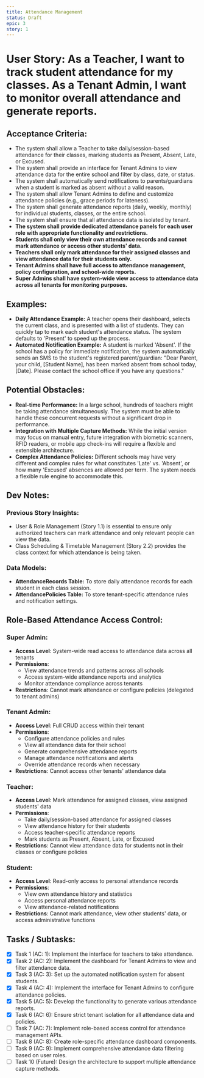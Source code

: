 ```yaml
---
title: Attendance Management
status: Draft
epic: 3
story: 1
---
```


# User Story: As a Teacher, I want to track student attendance for my classes. As a Tenant Admin, I want to monitor overall attendance and generate reports.

## Acceptance Criteria:
- The system shall allow a Teacher to take daily/session-based attendance for their classes, marking students as Present, Absent, Late, or Excused.
- The system shall provide an interface for Tenant Admins to view attendance data for the entire school and filter by class, date, or status.
- The system shall automatically send notifications to parents/guardians when a student is marked as absent without a valid reason.
- The system shall allow Tenant Admins to define and customize attendance policies (e.g., grace periods for lateness).
- The system shall generate attendance reports (daily, weekly, monthly) for individual students, classes, or the entire school.
- The system shall ensure that all attendance data is isolated by tenant.
- **The system shall provide dedicated attendance panels for each user role with appropriate functionality and restrictions.**
- **Students shall only view their own attendance records and cannot mark attendance or access other students' data.**
- **Teachers shall only mark attendance for their assigned classes and view attendance data for their students only.**
- **Tenant Admins shall have full access to attendance management, policy configuration, and school-wide reports.**
- **Super Admins shall have system-wide view access to attendance data across all tenants for monitoring purposes.**

## Examples:
- **Daily Attendance Example:** A teacher opens their dashboard, selects the current class, and is presented with a list of students. They can quickly tap to mark each student's attendance status. The system defaults to 'Present' to speed up the process.
- **Automated Notification Example:** A student is marked 'Absent'. If the school has a policy for immediate notification, the system automatically sends an SMS to the student's registered parent/guardian: "Dear Parent, your child, [Student Name], has been marked absent from school today, [Date]. Please contact the school office if you have any questions."

## Potential Obstacles:
- **Real-time Performance:** In a large school, hundreds of teachers might be taking attendance simultaneously. The system must be able to handle these concurrent requests without a significant drop in performance.
- **Integration with Multiple Capture Methods:** While the initial version may focus on manual entry, future integration with biometric scanners, RFID readers, or mobile app check-ins will require a flexible and extensible architecture.
- **Complex Attendance Policies:** Different schools may have very different and complex rules for what constitutes 'Late' vs. 'Absent', or how many 'Excused' absences are allowed per term. The system needs a flexible rule engine to accommodate this.

## Dev Notes:

### Previous Story Insights:
- User & Role Management (Story 1.1) is essential to ensure only authorized teachers can mark attendance and only relevant people can view the data.
- Class Scheduling & Timetable Management (Story 2.2) provides the class context for which attendance is being taken.

### Data Models:
- **AttendanceRecords Table:** To store daily attendance records for each student in each class session.
- **AttendancePolicies Table:** To store tenant-specific attendance rules and notification settings.

## Role-Based Attendance Access Control:

### Super Admin:
- **Access Level**: System-wide read access to attendance data across all tenants
- **Permissions**: 
  - View attendance trends and patterns across all schools
  - Access system-wide attendance reports and analytics
  - Monitor attendance compliance across tenants
- **Restrictions**: Cannot mark attendance or configure policies (delegated to tenant admins)

### Tenant Admin:
- **Access Level**: Full CRUD access within their tenant
- **Permissions**:
  - Configure attendance policies and rules
  - View all attendance data for their school
  - Generate comprehensive attendance reports
  - Manage attendance notifications and alerts
  - Override attendance records when necessary
- **Restrictions**: Cannot access other tenants' attendance data

### Teacher:
- **Access Level**: Mark attendance for assigned classes, view assigned students' data
- **Permissions**:
  - Take daily/session-based attendance for assigned classes
  - View attendance history for their students
  - Access teacher-specific attendance reports
  - Mark students as Present, Absent, Late, or Excused
- **Restrictions**: Cannot view attendance data for students not in their classes or configure policies

### Student:
- **Access Level**: Read-only access to personal attendance records
- **Permissions**:
  - View own attendance history and statistics
  - Access personal attendance reports
  - View attendance-related notifications
- **Restrictions**: Cannot mark attendance, view other students' data, or access administrative functions

## Tasks / Subtasks:
- [x] Task 1 (AC: 1): Implement the interface for teachers to take attendance.
- [x] Task 2 (AC: 2): Implement the dashboard for Tenant Admins to view and filter attendance data.
- [x] Task 3 (AC: 3): Set up the automated notification system for absent students.
- [x] Task 4 (AC: 4): Implement the interface for Tenant Admins to configure attendance policies.
- [x] Task 5 (AC: 5): Develop the functionality to generate various attendance reports.
- [x] Task 6 (AC: 6): Ensure strict tenant isolation for all attendance data and policies.
- [ ] Task 7 (AC: 7): Implement role-based access control for attendance management APIs.
- [ ] Task 8 (AC: 8): Create role-specific attendance dashboard components.
- [ ] Task 9 (AC: 9): Implement comprehensive attendance data filtering based on user roles.
- [ ] Task 10 (Future): Design the architecture to support multiple attendance capture methods.
